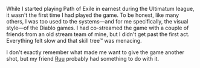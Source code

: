 ---
---

While I started playing Path of Exile in earnest during the Ultimatum league, it wasn't the first time I had played the game. To be honest, like many others, I was too used to the systems—and for me specifically, the visual style—of the Diablo games. I had co-streamed the game with a couple of friends from an old stream team of mine, but I didn't get past the first act. Everything felt slow and that skill tree™ was menacing.

I don't exactly remember what made me want to give the game another shot, but my friend [Ruu](https://ruu-tv.carrd.co/) probably had something to do with it.
